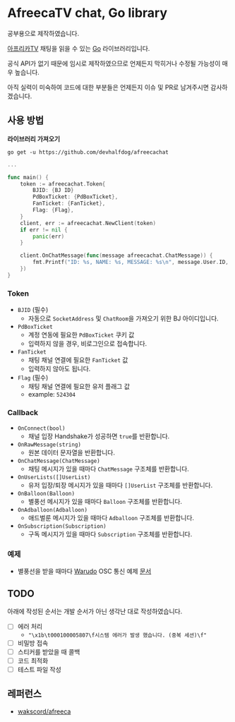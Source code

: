 # AfreecaTV chat, Go library
공부용으로 제작하였습니다.

[아프리카TV](https://afreecatv.com) 채팅을 읽을 수 있는 [Go](https://go.dev) 라이브러리입니다.

공식 API가 없기 때문에 임시로 제작하였으므로 언제든지 막히거나 수정될 가능성이 매우 높습니다.

아직 실력이 미숙하여 코드에 대한 부분들은 언제든지 이슈 및 PR로 남겨주시면 감사하겠습니다.

## 사용 방법
**라이브러리 가져오기**

`go get -u https://github.com/devhalfdog/afreecachat`

```go
...

func main() {
    token := afreecachat.Token{
        BJID: {BJ ID}
        PdBoxTicket: {PdBoxTicket},
        FanTicket: {FanTicket},
        Flag: {Flag},
    }
    client, err := afreecachat.NewClient(token)
    if err != nil {
        panic(err)
    }

    client.OnChatMessage(func(message afreecachat.ChatMessage)) {
        fmt.Printf("ID: %s, NAME: %s, MESSAGE: %s\n", message.User.ID, message.User.Name, message.Message)
    })
}
```

### Token
- `BJID` (필수)
  - 자동으로 `SocketAddress` 및 `ChatRoom`을 가져오기 위한 BJ 아이디입니다.
- `PdBoxTicket`
  - 계정 연동에 필요한 `PdBoxTicket` 쿠키 값
  - 입력하지 않을 경우, 비로그인으로 접속합니다.
- `FanTicket`
  - 채팅 채널 연결에 필요한 `FanTicket` 값
  - 입력하지 않아도 됩니다.
- `Flag` (필수)
  - 채팅 채널 연결에 필요한 유저 플래그 값
  - example: `524304`

### Callback
- `OnConnect(bool)`
  - 채널 입장 Handshake가 성공하면 `true`를 반환합니다.
- `OnRawMessage(string)`
  - 원본 데이터 문자열을 반환합니다.
- `OnChatMessage(ChatMessage)`
  - 채팅 메시지가 있을 때마다 `ChatMessage` 구조체를 반환합니다.
- `OnUserLists([]UserList)`
  - 유저 입장/퇴장 메시지가 있을 때마다 `[]UserList` 구조체를 반환합니다.
- `OnBalloon(Balloon)`
  - 별풍선 메시지가 있을 때마다 `Balloon` 구조체를 반환합니다.
- `OnAdballoon(Adballoon)`
  - 애드벌룬 메시지가 있을 때마다 `Adballoon` 구조체를 반환합니다.
- `OnSubscription(Subscription)`
  - 구독 메시지가 있을 때마다 `Subscription` 구조체를 반환합니다.

### 예제
- 별풍선을 받을 때마다 [Warudo](https://warudo.app/) OSC 통신 예제 [문서](https://github.com/devhalfdog/afreeca-warudo)

## TODO
아래에 작성된 순서는 개발 순서가 아닌 생각난 대로 작성하였습니다.

- [ ] 에러 처리
  - `"\x1b\t000100005807\f시스템 에러가 발생 했습니다. (중복 세션)\f"`
- [ ] 비밀방 접속
- [ ] 스티커를 받았을 때 콜백
- [ ] 코드 최적화
- [ ] 테스트 파일 작성

## 레퍼런스
- [wakscord/afreeca](https://github.com/wakscord/afreeca)